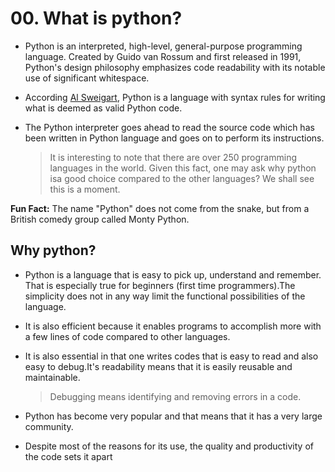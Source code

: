 # 00. What is python?

* Python is an interpreted, high-level, general-purpose programming language. Created by Guido van Rossum and first released in 1991, Python's design philosophy emphasizes code readability with its notable use of significant whitespace.

* According [Al Sweigart](https://www.amazon.com/Automate-Boring-Stuff-Python-Programming/dp/1593275994), Python is a language with syntax rules for writing what is deemed as valid Python code.

* The Python interpreter goes ahead to read the source code which has been written in Python language and goes on to perform its instructions.

    > It is interesting to note that there are over 250 programming languages in the world.  Given this fact, one may ask why python isa good choice compared to the other languages? We shall see this is a moment.

**Fun Fact:** The name "Python" does not come from the snake, but from a British comedy group called Monty Python.

## Why python?

* Python is a language that is easy to pick up, understand and remember. That is especially true for beginners (first time programmers).The simplicity does not in any way limit the functional possibilities of the language.

* It is also efficient because it enables programs to accomplish more with a few lines of code compared to other languages.

* It is also essential in that one writes codes that is easy to read and also easy to debug.It's readability means that it is easily reusable and maintainable.

    > Debugging means identifying and removing errors in a code.

* Python has become very popular and that means that it has a very large community.

* Despite most of the reasons for its use, the quality and productivity of the code sets it apart
